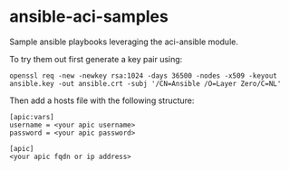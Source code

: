 # ansible-aci-samples
Sample ansible playbooks leveraging the aci-ansible module.

To try them out first generate a key pair using:
```
openssl req -new -newkey rsa:1024 -days 36500 -nodes -x509 -keyout ansible.key -out ansible.crt -subj '/CN=Ansible /O=Layer Zero/C=NL'
```
Then add a hosts file with the following structure:
```
[apic:vars]
username = <your apic username>
password = <your apic password>

[apic]
<your apic fqdn or ip address>
```
